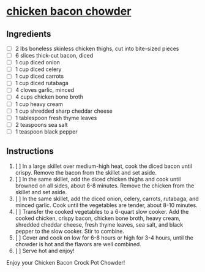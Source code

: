 # [chicken bacon chowder](https://peaceloveandlowcarb.com/chicken-bacon-crock-pot-chowder/)

## Ingredients

- [ ] 2 lbs boneless skinless chicken thighs, cut into bite-sized pieces
- [ ] 6 slices thick-cut bacon, diced
- [ ] 1 cup diced onion
- [ ] 1 cup diced celery
- [ ] 1 cup diced carrots
- [ ] 1 cup diced rutabaga
- [ ] 4 cloves garlic, minced
- [ ] 4 cups chicken bone broth
- [ ] 1 cup heavy cream
- [ ] 1 cup shredded sharp cheddar cheese
- [ ] 1 tablespoon fresh thyme leaves
- [ ] 2 teaspoons sea salt
- [ ] 1 teaspoon black pepper

## Instructions

1. [ ] In a large skillet over medium-high heat, cook the diced bacon until crispy. Remove the bacon from the skillet and set aside.
2. [ ] In the same skillet, add the diced chicken thighs and cook until browned on all sides, about 6-8 minutes. Remove the chicken from the skillet and set aside.
3. [ ] In the same skillet, add the diced onion, celery, carrots, rutabaga, and minced garlic. Cook until the vegetables are tender, about 8-10 minutes.
4. [ ] Transfer the cooked vegetables to a 6-quart slow cooker. Add the cooked chicken, crispy bacon, chicken bone broth, heavy cream, shredded cheddar cheese, fresh thyme leaves, sea salt, and black pepper to the slow cooker. Stir to combine.
5. [ ] Cover and cook on low for 6-8 hours or high for 3-4 hours, until the chowder is hot and the flavors are well combined.
6. [ ] Serve hot and enjoy!

Enjoy your Chicken Bacon Crock Pot Chowder!
